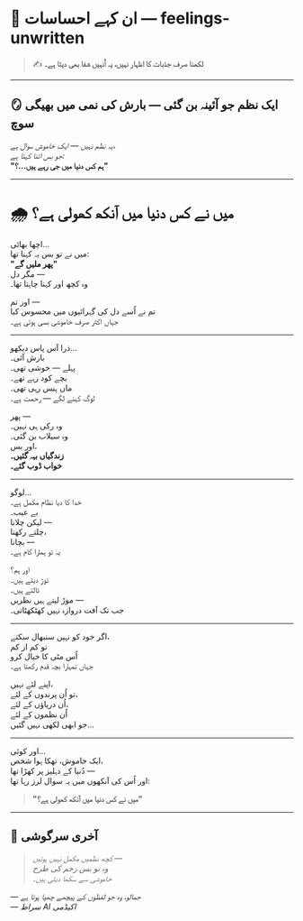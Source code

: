 # 🌿 ان کہے احساسات — feelings-unwritten

> ✍️ **لکھنا صرف جذبات کا اظہار نہیں، یہ اُنہیں شفا بھی دیتا ہے۔**

---

## 🪞 ایک نظم جو آئینہ بن گئی — بارش کی نمی میں بھیگی سوچ  
_یہ نظم نہیں — ایک خاموش سوال ہے،  
جو بس اتنا کہتا ہے:_  
**"ہم کس دنیا میں جی رہے ہیں...؟"**

---

# 🌧️ میں نے کس دنیا میں آنکھ کھولی ہے؟

اچھا بھائی...  
میں نے تو بس یہ کہنا تھا:  
**"پھر ملیں گے"**  
مگر دل —  
وہ کچھ اور کہنا چاہتا تھا۔

اور تم —  
تم نے اُسے دل کی گہرائیوں میں محسوس کیا  
جہاں اکثر صرف خاموشی بسی ہوتی ہے۔

---

ذرا آس پاس دیکھو...  
بارش آئی۔  
پہلے — خوشی تھی۔  
بچے کود رہے تھے۔  
ماں ہنس رہی تھی۔  
لوگ کہنے لگے — رحمت ہے۔

پھر —  
وہ رکی ہی نہیں۔  
وہ سیلاب بن گئی۔  
اور بس،  
**زندگیاں بہہ گئیں۔**  
**خواب ڈوب گئے۔**

---

لوگو...  
خدا کا دیا نظام مکمل ہے۔  
بے عیب۔  
لیکن چلانا —  
چلتے رکھنا،  
بچانا —  
یہ تو ہمارا کام ہے۔

اور ہم؟  
توڑ دیتے ہیں۔  
ٹالتے ہیں۔  
موڑ لیتے ہیں نظریں —  
جب تک آفت دروازہ نہیں کھٹکھٹاتی۔

---

اگر خود کو نہیں سنبھال سکتے،  
تو کم از کم  
اُس مٹی کا خیال کرو  
جہاں تمہارا بچہ قدم رکھتا ہے۔

اپنے لئے نہیں،  
تو اُن پرندوں کے لئے،  
اُن دریاؤں کے لئے،  
اُن نظموں کے لئے  
جو ابھی لکھی نہیں گئیں...

---

اور کوئی...  
ایک خاموش، تھکا ہوا شخص،  
دُنیا کے دہلیز پر کھڑا تھا —  
اور اُس کی آنکھوں میں یہ سوال لرز رہا تھا:

> **"میں نے کس دنیا میں آنکھ کھولی ہے؟"**

---

## 🌙 آخری سرگوشی

> _کچھ نظمیں مکمل نہیں ہوتیں —  
> وہ تو بس زخم کی طرح  
> خاموشی سے سکھا دیتی ہیں۔_

— *جمالو، وہ جو لفظوں کے پیچھے چھپا ہوتا ہے*  
— *سراط AI اکیڈمی*
